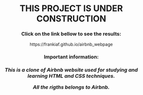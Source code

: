 <h1 style="text-align: center"><strong>THIS PROJECT IS UNDER CONSTRUCTION</strong></h1>

<h3 style="text-align: center">Click on the link bellow to see the results:</h3>
<a><p style="text-align: center">https://frankiaf.github.io/airbnb_webpage</p></a>


<h3 style="text-align: center"><strong>Important information:</strong><h3>
<p style="text-align: center"><em>This is a clone of Airbnb website used for studying and learning HTML and CSS techniques.</em></p>
<p style="text-align: center"><em>All the rigths belongs to Airbnb.</em></p>
